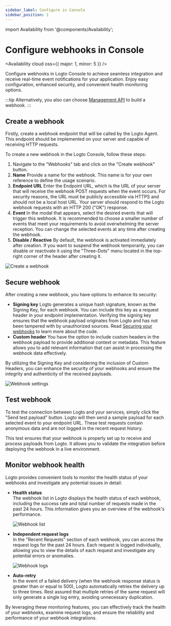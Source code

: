 ```yaml
---
sidebar_label: Configure in Console
sidebar_position: 1
---
```


import Availability from '@components/Availability';

<head>
  <link rel="canonical" href="https://docs.logto.io/developer/webhooks/configure-webhooks/" />
</head>

# Configure webhooks in Console

<Availability cloud oss={{ major: 1, minor: 5 }} />

Configure webhooks in Logto Console to achieve seamless integration and receive real-time event notifications for your application. Enjoy easy configuration, enhanced security, and convenient health monitoring options.

:::tip
Alternatively, you also can choose [Management API](./management-api.md) to build a webhook.
:::

## Create a webhook

Firstly, create a webhook endpoint that will be called by the Logto Agent. This endpoint should be implemented on your server and capable of receiving HTTP requests.

To create a new webhook in the Logto Console, follow these steps:

1. Navigate to the "Webhooks" tab and click on the "Create webhook" button.
2. **Name**
   Provide a name for the webhook. This name is for your own reference to define the usage scenario.
3. **Endpoint URL**
   Enter the Endpoint URL, which is the URL of your server that will receive the webhook POST requests when the event occurs. For security reasons, the URL must be publicly accessible via HTTPS and should not be a local host URL. Your server should respond to the Logto webhook requests with an HTTP 200 ("OK") response.
4. **Event**
   In the modal that appears, select the desired events that will trigger this webhook. It is recommended to choose a smaller number of events that meet your requirements to avoid overwhelming the server reception. You can change the selected events at any time after creating the webhook.
5. **Disable / Reactive**
   By default, the webhook is activated immediately after creation. If you want to suspend the webhook temporarily, you can disable or reactivate it using the "Three-Dots" menu located in the top-right corner of the header after creating it.

![Create a webhook](./assets/add-webhook.webp)

## Secure webhook

After creating a new webhook, you have options to enhance its security:

- **Signing key**
  Logto generates a unique hash signature, known as the Signing Key, for each webhook. You can include this key as a request header in your endpoint implementation. Verifying the signing key ensures that the webhook payload originates from Logto and has not been tampered with by unauthorized sources. Read [Securing your webhooks](./securing-your-webhooks.md) to learn more about the code.
- **Custom header**
  You have the option to include custom headers in the webhook payload to provide additional context or metadata. This feature allows you to add relevant information that can assist in processing the webhook data effectively.

By utilizing the Signing Key and considering the inclusion of Custom Headers, you can enhance the security of your webhooks and ensure the integrity and authenticity of the received payloads.

![Webhook settings](./assets/webhook-settings.webp)

## Test webhook

To test the connection between Logto and your services, simply click the "Send test payload" button. Logto will then send a sample payload for each selected event to your endpoint URL. These test requests contain anonymous data and are not logged in the recent request history.

This test ensures that your webhook is properly set up to receive and process payloads from Logto. It allows you to validate the integration before deploying the webhook in a live environment.

## Monitor webhook health

Logto provides convenient tools to monitor the health status of your webhooks and investigate any potential issues in detail:

- **Health status**  
   The webhook list in Logto displays the health status of each webhook, including the success rate and total number of requests made in the past 24 hours. This information gives you an overview of the webhook's performance.

  ![Webhook list](./assets/list-webhook.webp)

- **Independent request logs**  
   In the "Recent Requests" section of each webhook, you can access the request logs for the past 24 hours. Each request is logged individually, allowing you to view the details of each request and investigate any potential errors or anomalies.

  ![Webhook logs](./assets/webhook-logs.webp)

- **Auto-retry**  
   In the event of a failed delivery (when the webhook response status is greater than or equal to 500), Logto automatically retries the delivery up to three times. Rest assured that multiple retries of the same request will only generate a single log entry, avoiding unnecessary duplication.

By leveraging these monitoring features, you can effectively track the health of your webhooks, examine request logs, and ensure the reliability and performance of your webhook integrations.
